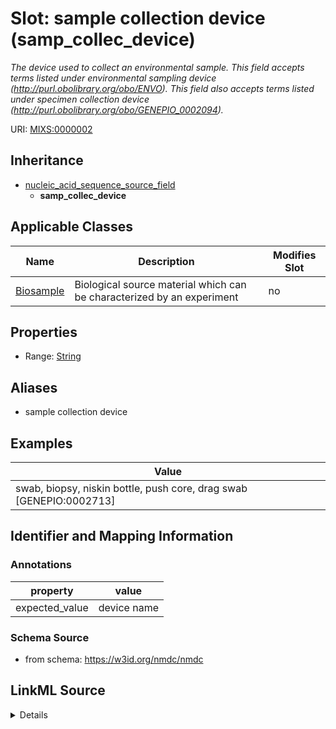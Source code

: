 # Slot: sample collection device (samp_collec_device)


_The device used to collect an environmental sample. This field accepts terms listed under environmental sampling device (http://purl.obolibrary.org/obo/ENVO). This field also accepts terms listed under specimen collection device (http://purl.obolibrary.org/obo/GENEPIO_0002094)._



URI: [MIXS:0000002](https://w3id.org/mixs/0000002)




## Inheritance

* [nucleic_acid_sequence_source_field](nucleic_acid_sequence_source_field.md)
    * **samp_collec_device**





## Applicable Classes

| Name | Description | Modifies Slot |
| --- | --- | --- |
[Biosample](Biosample.md) | Biological source material which can be characterized by an experiment |  no  |







## Properties

* Range: [String](String.md)



## Aliases


* sample collection device




## Examples

| Value |
| --- |
| swab, biopsy, niskin bottle, push core, drag swab [GENEPIO:0002713] |

## Identifier and Mapping Information





### Annotations

| property | value |
| --- | --- |
| expected_value | device name |



### Schema Source


* from schema: https://w3id.org/nmdc/nmdc




## LinkML Source

<details>
```yaml
name: samp_collec_device
annotations:
  expected_value:
    tag: expected_value
    value: device name
description: The device used to collect an environmental sample. This field accepts
  terms listed under environmental sampling device (http://purl.obolibrary.org/obo/ENVO).
  This field also accepts terms listed under specimen collection device (http://purl.obolibrary.org/obo/GENEPIO_0002094).
title: sample collection device
examples:
- value: swab, biopsy, niskin bottle, push core, drag swab [GENEPIO:0002713]
from_schema: https://w3id.org/nmdc/nmdc
aliases:
- sample collection device
rank: 1000
is_a: nucleic acid sequence source field
string_serialization: '{termLabel} {[termID]}|{text}'
slot_uri: MIXS:0000002
multivalued: false
alias: samp_collec_device
domain_of:
- Biosample
range: string

```
</details>
